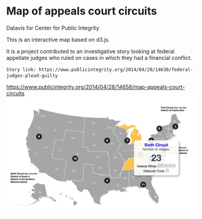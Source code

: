 # Map of appeals court circuits 
Datavis for Center for Public Integrity 

This is an interactive map based on d3.js.

It is a project contributed to an investigative story looking at federal appellate judges who ruled on cases in which they had a financial conflict. 

    Story link: https://www.publicintegrity.org/2014/04/28/14630/federal-judges-plead-guilty

https://www.publicintegrity.org/2014/04/28/14658/map-appeals-court-circuits
![Sample](/img.png?raw=true "Optional Title")
